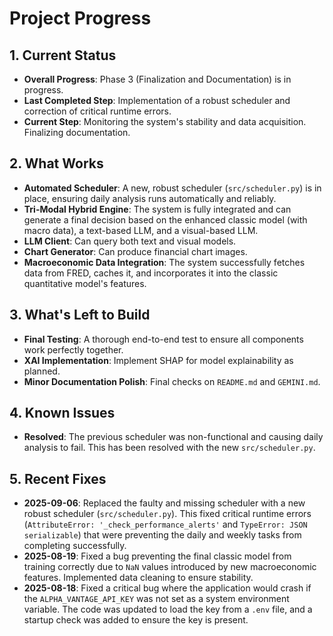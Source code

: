# Project Progress

## 1. Current Status
- **Overall Progress**: Phase 3 (Finalization and Documentation) is in progress.
- **Last Completed Step**: Implementation of a robust scheduler and correction of critical runtime errors.
- **Current Step**: Monitoring the system's stability and data acquisition. Finalizing documentation.

## 2. What Works
- **Automated Scheduler**: A new, robust scheduler (`src/scheduler.py`) is in place, ensuring daily analysis runs automatically and reliably.
- **Tri-Modal Hybrid Engine**: The system is fully integrated and can generate a final decision based on the enhanced classic model (with macro data), a text-based LLM, and a visual-based LLM.
- **LLM Client**: Can query both text and visual models.
- **Chart Generator**: Can produce financial chart images.
- **Macroeconomic Data Integration**: The system successfully fetches data from FRED, caches it, and incorporates it into the classic quantitative model's features.

## 3. What's Left to Build
- **Final Testing**: A thorough end-to-end test to ensure all components work perfectly together.
- **XAI Implementation**: Implement SHAP for model explainability as planned.
- **Minor Documentation Polish**: Final checks on `README.md` and `GEMINI.md`.

## 4. Known Issues
- **Resolved**: The previous scheduler was non-functional and causing daily analysis to fail. This has been resolved with the new `src/scheduler.py`.

## 5. Recent Fixes
- **2025-09-06**: Replaced the faulty and missing scheduler with a new robust scheduler (`src/scheduler.py`). This fixed critical runtime errors (`AttributeError: '_check_performance_alerts'` and `TypeError: JSON serializable`) that were preventing the daily and weekly tasks from completing successfully.
- **2025-08-19**: Fixed a bug preventing the final classic model from training correctly due to `NaN` values introduced by new macroeconomic features. Implemented data cleaning to ensure stability.
- **2025-08-18**: Fixed a critical bug where the application would crash if the `ALPHA_VANTAGE_API_KEY` was not set as a system environment variable. The code was updated to load the key from a `.env` file, and a startup check was added to ensure the key is present.